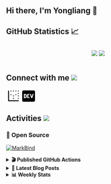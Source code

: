 ## Hi there, I'm Yongliang 👋 

## GitHub Statistics :chart_with_upwards_trend:
<div align="center">
<div style="display: flex; align-items: center; justify-content: center;">

[![](https://github-readme-stats.vercel.app/api?username=tlylt&show_icons=true&theme=tokyonight&hide_border=true&locale=en)](https://github.com/tlylt)
[![](https://github-readme-streak-stats.herokuapp.com/?user=tlylt&theme=tokyonight&hide_border=true)](https://github.com/tlylt)
</div>
</div>

## Connect with me <img src="https://media.giphy.com/media/iY8CRBdQXODJSCERIr/giphy.gif" width="30px">

<a href="https://www.yongliangliu.com/" target="_blank"><img align="center" src="static/site-icon.png" alt="yongliangliu.com" height="40" width="40" /></a>
<a href="https://dev.to/tlylt" target="_blank"><img align="center" src="static/dev-badge.svg" alt="dev.to/tlylt" height="35" width="35" /></a>

## Activities <img src="https://media.giphy.com/media/WUlplcMpOCEmTGBtBW/giphy.gif" width="30">

### 🔭 Open Source

[![MarkBind](https://github-readme-stats.vercel.app/api/pin/?username=markbind&repo=markbind)](https://github.com/MarkBind/markbind)

<details>
<summary> <b>🎬 Published GitHub Actions </b> </summary>

[![install-graphviz](https://github-readme-stats.vercel.app/api/pin/?username=tlylt&repo=install-graphviz)](https://github.com/tlylt/install-graphviz)

[![reposense-action](https://github-readme-stats.vercel.app/api/pin/?username=tlylt&repo=reposense-action)](https://github.com/tlylt/reposense-action)

[![markbin-action](https://github-readme-stats.vercel.app/api/pin/?username=markbind&repo=markbind-action)](https://github.com/MarkBind/markbind-action)

</details>

<details>
<summary> <b>📕 Latest Blog Posts</b> </summary>

<!-- BLOG-POST-LIST:START -->
- [Crossing abstraction barrier between parent and child class](https://www.yongliangliu.com/blog/cross-abstraction-barrier-between-parent-child/)
- [Intermediate GitHub CI Workflow Walk Through](https://www.yongliangliu.com/blog/intermediate-github-ci-workflow-walk-through/)
- [RooFind](https://www.yongliangliu.com/blog/roofind/)
- [Prove that the problem of determining whether a graph is connected is evasive](https://www.yongliangliu.com/blog/prove-graph-check-connected-evasive/)
- [Prove that every sorting algorithm must make at least lg&lpar;n!&rpar; comparisons](https://www.yongliangliu.com/blog/prove-sorting-at-least-lgn/)
<!-- BLOG-POST-LIST:END -->

</details>

<details>
<summary> <b>📊 Weekly Stats</b> </summary>

<!--START_SECTION:waka-->
![Code Time](http://img.shields.io/badge/Code%20Time-0%20secs-blue)

**🐱 My GitHub Data** 

> 🏆 2,934 Contributions in the Year 2022
 > 
> 📦 277.7 kB Used in GitHub's Storage 
 > 
> 🚫 Not Opted to Hire
 > 
> 📜 113 Public Repositories 
 > 
> 🔑 15 Private Repositories  
 > 
**I'm an Early 🐤** 

```text
🌞 Morning    483 commits    ███████░░░░░░░░░░░░░░░░░░   29.58% 
🌆 Daytime    404 commits    ██████░░░░░░░░░░░░░░░░░░░   24.74% 
🌃 Evening    607 commits    █████████░░░░░░░░░░░░░░░░   37.17% 
🌙 Night      139 commits    ██░░░░░░░░░░░░░░░░░░░░░░░   8.51%

```
📅 **I'm Most Productive on Thursday** 

```text
Monday       215 commits    ███░░░░░░░░░░░░░░░░░░░░░░   13.17% 
Tuesday      186 commits    ██░░░░░░░░░░░░░░░░░░░░░░░   11.39% 
Wednesday    245 commits    ███░░░░░░░░░░░░░░░░░░░░░░   15.0% 
Thursday     268 commits    ████░░░░░░░░░░░░░░░░░░░░░   16.41% 
Friday       267 commits    ████░░░░░░░░░░░░░░░░░░░░░   16.35% 
Saturday     212 commits    ███░░░░░░░░░░░░░░░░░░░░░░   12.98% 
Sunday       240 commits    ███░░░░░░░░░░░░░░░░░░░░░░   14.7%

```


📊 **This Week I Spent My Time On** 

```text
⌚︎ Time Zone: Asia/Singapore

💬 Programming Languages: 
Markdown                 1 hr 54 mins        ████████░░░░░░░░░░░░░░░░░   32.12% 
Go                       1 hr 17 mins        █████░░░░░░░░░░░░░░░░░░░░   21.77% 
JavaScript               56 mins             ████░░░░░░░░░░░░░░░░░░░░░   15.84% 
JSON                     50 mins             ███░░░░░░░░░░░░░░░░░░░░░░   14.13% 
Other                    38 mins             ██░░░░░░░░░░░░░░░░░░░░░░░   10.91%

```


 Last Updated on 29/05/2022 00:39:08 UTC
<!--END_SECTION:waka-->

</details>